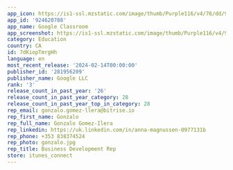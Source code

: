 ```yaml
---
app_icon: https://is1-ssl.mzstatic.com/image/thumb/Purple116/v4/76/dd/9c/76dd9c68-c556-9afd-d0e3-0ab4a40d216f/AppIcon-0-1x_U007emarketing-0-0-0-6-0-0-0-85-220-0.png/1024x1024bb.png
app_id: '924620788'
app_name: Google Classroom
app_screenshot: https://is1-ssl.mzstatic.com/image/thumb/Purple116/v4/90/d1/2a/90d12a5e-a249-7cc9-d11a-e5d2cf19b449/fc2b706b-3626-426f-9ec6-e193440269a7_0_APP_IPHONE_65_0.png/1242x2688bb.png
category: Education
country: CA
id: 7dKiopTmrgHh
language: en
most_recent_release: '2024-02-14T00:00:00'
publisher_id: '281956209'
publisher_name: Google LLC
rank: '3'
release_count_in_past_year: '26'
release_count_in_past_year_category: 28
release_count_in_past_year_top_in_category: 28
rep_email: gonzalo.gomez-llera@bitrise.io
rep_first_name: Gonzalo
rep_full_name: Gonzalo Gomez-Ilera
rep_linkedin: https://uk.linkedin.com/in/anna-magnussen-0977131b
rep_phone: +353 838374524
rep_photo: gonzalo.jpg
rep_title: Business Development Rep
store: itunes_connect
---
```

